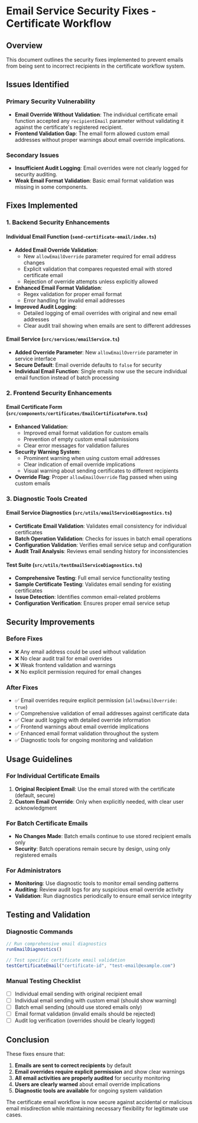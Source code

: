 # Email Service Security Fixes - Certificate Workflow

## Overview
This document outlines the security fixes implemented to prevent emails from being sent to incorrect recipients in the certificate workflow system.

## Issues Identified

### Primary Security Vulnerability
- **Email Override Without Validation**: The individual certificate email function accepted any `recipientEmail` parameter without validating it against the certificate's registered recipient.
- **Frontend Validation Gap**: The email form allowed custom email addresses without proper warnings about email override implications.

### Secondary Issues
- **Insufficient Audit Logging**: Email overrides were not clearly logged for security auditing.
- **Weak Email Format Validation**: Basic email format validation was missing in some components.

## Fixes Implemented

### 1. Backend Security Enhancements

#### Individual Email Function (`send-certificate-email/index.ts`)
- **Added Email Override Validation**: 
  - New `allowEmailOverride` parameter required for email address changes
  - Explicit validation that compares requested email with stored certificate email
  - Rejection of override attempts unless explicitly allowed
- **Enhanced Email Format Validation**: 
  - Regex validation for proper email format
  - Error handling for invalid email addresses
- **Improved Audit Logging**: 
  - Detailed logging of email overrides with original and new email addresses
  - Clear audit trail showing when emails are sent to different addresses

#### Email Service (`src/services/emailService.ts`)
- **Added Override Parameter**: New `allowEmailOverride` parameter in service interface
- **Secure Default**: Email override defaults to `false` for security
- **Individual Email Function**: Single emails now use the secure individual email function instead of batch processing

### 2. Frontend Security Enhancements

#### Email Certificate Form (`src/components/certificates/EmailCertificateForm.tsx`)
- **Enhanced Validation**: 
  - Improved email format validation for custom emails
  - Prevention of empty custom email submissions
  - Clear error messages for validation failures
- **Security Warning System**: 
  - Prominent warning when using custom email addresses
  - Clear indication of email override implications
  - Visual warning about sending certificates to different recipients
- **Override Flag**: Proper `allowEmailOverride` flag passed when using custom emails

### 3. Diagnostic Tools Created

#### Email Service Diagnostics (`src/utils/emailServiceDiagnostics.ts`)
- **Certificate Email Validation**: Validates email consistency for individual certificates
- **Batch Operation Validation**: Checks for issues in batch email operations
- **Configuration Validation**: Verifies email service setup and configuration
- **Audit Trail Analysis**: Reviews email sending history for inconsistencies

#### Test Suite (`src/utils/testEmailServiceDiagnostics.ts`)
- **Comprehensive Testing**: Full email service functionality testing
- **Sample Certificate Testing**: Validates email sending for existing certificates
- **Issue Detection**: Identifies common email-related problems
- **Configuration Verification**: Ensures proper email service setup

## Security Improvements

### Before Fixes
- ❌ Any email address could be used without validation
- ❌ No clear audit trail for email overrides
- ❌ Weak frontend validation and warnings
- ❌ No explicit permission required for email changes

### After Fixes
- ✅ Email overrides require explicit permission (`allowEmailOverride: true`)
- ✅ Comprehensive validation of email addresses against certificate data
- ✅ Clear audit logging with detailed override information
- ✅ Frontend warnings about email override implications
- ✅ Enhanced email format validation throughout the system
- ✅ Diagnostic tools for ongoing monitoring and validation

## Usage Guidelines

### For Individual Certificate Emails
1. **Original Recipient Email**: Use the email stored with the certificate (default, secure)
2. **Custom Email Override**: Only when explicitly needed, with clear user acknowledgment

### For Batch Certificate Emails
- **No Changes Made**: Batch emails continue to use stored recipient emails only
- **Security**: Batch operations remain secure by design, using only registered emails

### For Administrators
- **Monitoring**: Use diagnostic tools to monitor email sending patterns
- **Auditing**: Review audit logs for any suspicious email override activity
- **Validation**: Run diagnostics periodically to ensure email service integrity

## Testing and Validation

### Diagnostic Commands
```javascript
// Run comprehensive email diagnostics
runEmailDiagnostics()

// Test specific certificate email validation
testCertificateEmail("certificate-id", "test-email@example.com")
```

### Manual Testing Checklist
- [ ] Individual email sending with original recipient email
- [ ] Individual email sending with custom email (should show warning)
- [ ] Batch email sending (should use stored emails only)
- [ ] Email format validation (invalid emails should be rejected)
- [ ] Audit log verification (overrides should be clearly logged)

## Conclusion

These fixes ensure that:
1. **Emails are sent to correct recipients** by default
2. **Email overrides require explicit permission** and show clear warnings
3. **All email activities are properly audited** for security monitoring
4. **Users are clearly warned** about email override implications
5. **Diagnostic tools are available** for ongoing system validation

The certificate email workflow is now secure against accidental or malicious email misdirection while maintaining necessary flexibility for legitimate use cases.